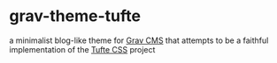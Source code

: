 # grav-theme-tufte

a minimalist blog-like theme for [Grav CMS](https://github.com/getgrav/grav) that attempts to be a faithful implementation of the [Tufte CSS](https://github.com/edwardtufte/tufte-css) project
